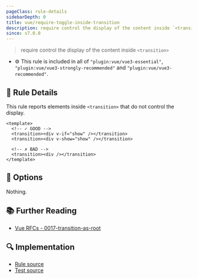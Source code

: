 ```yaml
---
pageClass: rule-details
sidebarDepth: 0
title: vue/require-toggle-inside-transition
description: require control the display of the content inside `<transition>`
since: v7.0.0
---
```

> require control the display of the content inside `<transition>`

- :gear: This rule is included in all of `"plugin:vue/vue3-essential"`, `"plugin:vue/vue3-strongly-recommended"` and `"plugin:vue/vue3-recommended"`.

## :book: Rule Details

This rule reports elements inside `<transition>` that do not control the display.

<eslint-code-block :rules="{'vue/require-toggle-inside-transition': ['error']}">

```vue
<template>
  <!-- ✓ GOOD -->
  <transition><div v-if="show" /></transition>
  <transition><div v-show="show" /></transition>

  <!-- ✗ BAD -->
  <transition><div /></transition>
</template>
```

</eslint-code-block>

## :wrench: Options

Nothing.

## :books: Further Reading

- [Vue RFCs - 0017-transition-as-root](https://github.com/vuejs/rfcs/blob/master/active-rfcs/0017-transition-as-root.md)

## :mag: Implementation

- [Rule source](https://github.com/vuejs/eslint-plugin-vue/blob/master/lib/rules/require-toggle-inside-transition.js)
- [Test source](https://github.com/vuejs/eslint-plugin-vue/blob/master/tests/lib/rules/require-toggle-inside-transition.js)
